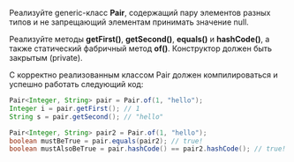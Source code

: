 Реализуйте generic-класс **Pair**, содержащий пару элементов разных типов и не запрещающий элементам принимать значение null.

Реализуйте методы **getFirst()**, **getSecond()**, **equals()** и **hashCode()**, а также статический фабричный метод **of()**. Конструктор должен быть закрытым (private).

С корректно реализованным классом Pair должен компилироваться и успешно работать следующий код:

```java
Pair<Integer, String> pair = Pair.of(1, "hello");
Integer i = pair.getFirst(); // 1
String s = pair.getSecond(); // "hello"

Pair<Integer, String> pair2 = Pair.of(1, "hello");
boolean mustBeTrue = pair.equals(pair2); // true!
boolean mustAlsoBeTrue = pair.hashCode() == pair2.hashCode(); // true!
```
